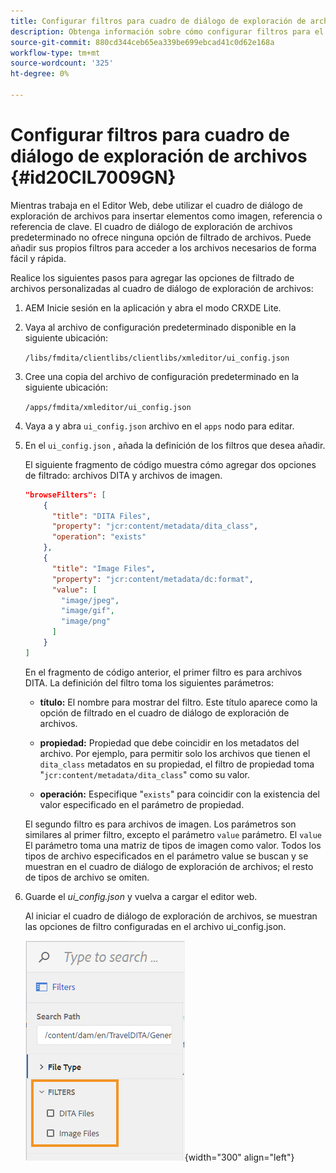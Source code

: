 ```yaml
---
title: Configurar filtros para cuadro de diálogo de exploración de archivos
description: Obtenga información sobre cómo configurar filtros para el cuadro de diálogo de exploración de archivos
source-git-commit: 880cd344ceb65ea339be699ebcad41c0d62e168a
workflow-type: tm+mt
source-wordcount: '325'
ht-degree: 0%

---
```


# Configurar filtros para cuadro de diálogo de exploración de archivos {#id20CIL7009GN}

Mientras trabaja en el Editor Web, debe utilizar el cuadro de diálogo de exploración de archivos para insertar elementos como imagen, referencia o referencia de clave. El cuadro de diálogo de exploración de archivos predeterminado no ofrece ninguna opción de filtrado de archivos. Puede añadir sus propios filtros para acceder a los archivos necesarios de forma fácil y rápida.

Realice los siguientes pasos para agregar las opciones de filtrado de archivos personalizadas al cuadro de diálogo de exploración de archivos:

1. AEM Inicie sesión en la aplicación y abra el modo CRXDE Lite.

1. Vaya al archivo de configuración predeterminado disponible en la siguiente ubicación:

   `/libs/fmdita/clientlibs/clientlibs/xmleditor/ui_config.json`

1. Cree una copia del archivo de configuración predeterminado en la siguiente ubicación:

   `/apps/fmdita/xmleditor/ui_config.json`

1. Vaya a y abra `ui_config.json` archivo en el `apps` nodo para editar.

1. En el `ui_config.json` , añada la definición de los filtros que desea añadir.

   El siguiente fragmento de código muestra cómo agregar dos opciones de filtrado: archivos DITA y archivos de imagen.

   ```json
   "browseFilters": [
       {
         "title": "DITA Files",
         "property": "jcr:content/metadata/dita_class",
         "operation": "exists"
       },
       {
         "title": "Image Files",
         "property": "jcr:content/metadata/dc:format",
         "value": [        
           "image/jpeg",
           "image/gif",
           "image/png"
         ]
       }
   ]
   ```

   En el fragmento de código anterior, el primer filtro es para archivos DITA. La definición del filtro toma los siguientes parámetros:

   - **título:**   El nombre para mostrar del filtro. Este título aparece como la opción de filtrado en el cuadro de diálogo de exploración de archivos.

   - **propiedad:**   Propiedad que debe coincidir en los metadatos del archivo. Por ejemplo, para permitir solo los archivos que tienen el `dita_class` metadatos en su propiedad, el filtro de propiedad toma &quot;`jcr:content/metadata/dita_class`&quot; como su valor.

   - **operación:**   Especifique &quot;`exists`&quot; para coincidir con la existencia del valor especificado en el parámetro de propiedad.

   El segundo filtro es para archivos de imagen. Los parámetros son similares al primer filtro, excepto el parámetro `value` parámetro. El `value` El parámetro toma una matriz de tipos de imagen como valor. Todos los tipos de archivo especificados en el parámetro value se buscan y se muestran en el cuadro de diálogo de exploración de archivos; el resto de tipos de archivo se omiten.

1. Guarde el *ui\_config.json* y vuelva a cargar el editor web.

   Al iniciar el cuadro de diálogo de exploración de archivos, se muestran las opciones de filtro configuradas en el archivo ui\_config.json.

   ![](assets/file-browse-custom-filters.png){width="300" align="left"}
